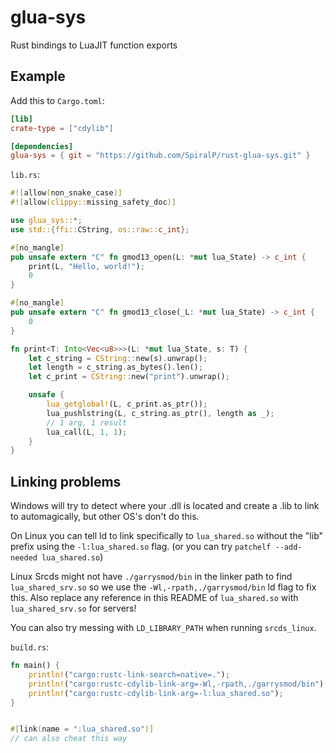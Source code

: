 # glua-sys

Rust bindings to LuaJIT function exports

## Example

Add this to `Cargo.toml`:

```toml
[lib]
crate-type = ["cdylib"]

[dependencies]
glua-sys = { git = "https://github.com/SpiralP/rust-glua-sys.git" }
```

`lib.rs`:

```rust
#![allow(non_snake_case)]
#![allow(clippy::missing_safety_doc)]

use glua_sys::*;
use std::{ffi::CString, os::raw::c_int};

#[no_mangle]
pub unsafe extern "C" fn gmod13_open(L: *mut lua_State) -> c_int {
    print(L, "Hello, world!");
    0
}

#[no_mangle]
pub unsafe extern "C" fn gmod13_close(_L: *mut lua_State) -> c_int {
    0
}

fn print<T: Into<Vec<u8>>>(L: *mut lua_State, s: T) {
    let c_string = CString::new(s).unwrap();
    let length = c_string.as_bytes().len();
    let c_print = CString::new("print").unwrap();

    unsafe {
        lua_getglobal!(L, c_print.as_ptr());
        lua_pushlstring(L, c_string.as_ptr(), length as _);
        // 1 arg, 1 result
        lua_call(L, 1, 1);
    }
}
```

## Linking problems

Windows will try to detect where your .dll is located and create a .lib to link to automagically, but other OS's don't do this.

On Linux you can tell ld to link specifically to `lua_shared.so` without the "lib" prefix using the `-l:lua_shared.so` flag. (or you can try `patchelf --add-needed lua_shared.so`)

Linux Srcds might not have `./garrysmod/bin` in the linker path to find `lua_shared_srv.so` so we use the `-Wl,-rpath,./garrysmod/bin` ld flag to fix this. Also replace any reference in this README of `lua_shared.so` with `lua_shared_srv.so` for servers!

You can also try messing with `LD_LIBRARY_PATH` when running `srcds_linux`.

`build.rs`:

```rust
fn main() {
    println!("cargo:rustc-link-search=native=.");
    println!("cargo:rustc-cdylib-link-arg=-Wl,-rpath,./garrysmod/bin");
    println!("cargo:rustc-cdylib-link-arg=-l:lua_shared.so");
}


#[link(name = ":lua_shared.so")]
// can also cheat this way
```
